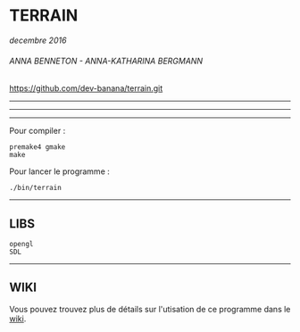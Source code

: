# TERRAIN
*decembre 2016*


###### ANNA BENNETON - ANNA-KATHARINA BERGMANN

https://github.com/dev-banana/terrain.git


______________________
______________________

------
Pour compiler :
	
	premake4 gmake
	make

Pour lancer le programme :

	./bin/terrain


______________________


LIBS
------

	opengl
	SDL

______________________


WIKI
------

Vous pouvez trouvez plus de détails sur l'utisation de ce programme dans le [wiki](https://github.com/dev-banana/terrain/wiki).